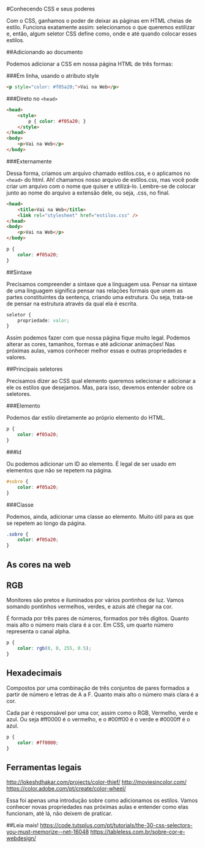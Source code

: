 #Conhecendo CSS e seus poderes

Com o CSS, ganhamos o poder de deixar as páginas em HTML cheias de estilo. Funciona exatamente assim: selecionamos o que queremos estilizar e, então, algum seletor CSS define como, onde e até quando colocar esses estilos. 

##Adicionando ao documento

Podemos adicionar a CSS em nossa página HTML de três formas:

###Em linha, usando o atributo style

```html
<p style="color: #f05a20;">Vai na Web</p>
```

###Direto no `<head>`

```html
<head>
	<style>
		p { color: #f05a20; }
	</style>
</head>
<body>
	<p>Vai na Web</p>
</body>
```

###Externamente

Dessa forma, criamos um arquivo chamado estilos.css, e o aplicamos no `<head>` do html. Ah! chamamos nosso arquivo de estilos.css, mas você pode criar um arquivo com o nome que quiser e utilizá-lo. Lembre-se de colocar junto ao nome do arquivo a extensão dele, ou seja, .css, no final.

```html
<head>
	<title>Vai na Web</title>
	<link rel="stylesheet" href="estilos.css" />
</head>
<body>
    <p>Vai na Web</p>
</body>
```

```css
p {
	color: #f05a20;
}
```

##Sintaxe

Precisamos compreender a sintaxe que a linguagem usa. Pensar na sintaxe de uma linguagem significa pensar nas relações formais que unem as partes constituintes da sentença, criando uma estrutura. Ou seja, trata-se de pensar na estrutura através da qual ela é escrita.

```css
seletor {
	propriedade: valor;
}

```

Assim podemos fazer com que nossa página fique muito legal. Podemos alterar as cores, tamanhos, formas e até adicionar animações! Nas próximas aulas, vamos conhecer melhor essas e outras propriedades e valores.

##Principais seletores

Precisamos dizer ao CSS qual elemento queremos selecionar e adicionar a ele os estilos que desejamos. Mas, para isso, devemos entender sobre os seletores.

###Elemento

Podemos dar estilo diretamente ao próprio elemento do HTML.

```css
p {
	color: #f05a20;
}
```

###Id 

Ou podemos adicionar um ID ao elemento. É legal de ser usado em elementos que não se repetem na página.

```css
#sobre {
	color: #f05a20;
}

```

###Classe

Podemos, ainda, adicionar uma classe ao elemento. Muito útil para as que se repetem ao longo da página.

```css
.sobre {
	color: #f05a20;
}
```

## As cores na web

## RGB

Monitores são pretos e iluminados por vários pontinhos de luz. Vamos somando pontinhos vermelhos, verdes, e azuis até chegar na cor.

É formada por três pares de números, formados por três dígitos. Quanto mais alto o número mais clara é a cor. Em CSS, um quarto número representa o canal alpha.

```css
p {
    color: rgb(0, 0, 255, 0.5);
}
```

## Hexadecimais

Compostos por uma combinação de três conjuntos de pares formados a partir de número e letras de A a F. Quanto mais alto o número mais clara é a cor.

Cada par é responsável por uma cor, assim como o RGB, Vermelho, verde e azul. Ou seja #ff0000 é o vermelho, e o #00ff00 é o verde e #0000ff é o azul.

```css
p {
    color: #ff0000;
}
```
## Ferramentas legais

http://lokeshdhakar.com/projects/color-thief/
http://moviesincolor.com/
https://color.adobe.com/pt/create/color-wheel/

Essa foi apenas uma introdução sobre como adicionamos os estilos. Vamos conhecer novas propriedades nas próximas aulas e entender como elas funcionam, até lá, não deixem de praticar.

##Leia mais!
https://code.tutsplus.com/pt/tutorials/the-30-css-selectors-you-must-memorize--net-16048
https://tableless.com.br/sobre-cor-e-webdesign/
